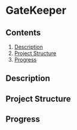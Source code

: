 # GateKeeper

## Contents
1. [Description](#description)
2. [Project Structure](#project-structure)
3. [Progress](#progress)

## Description

## Project Structure

## Progress